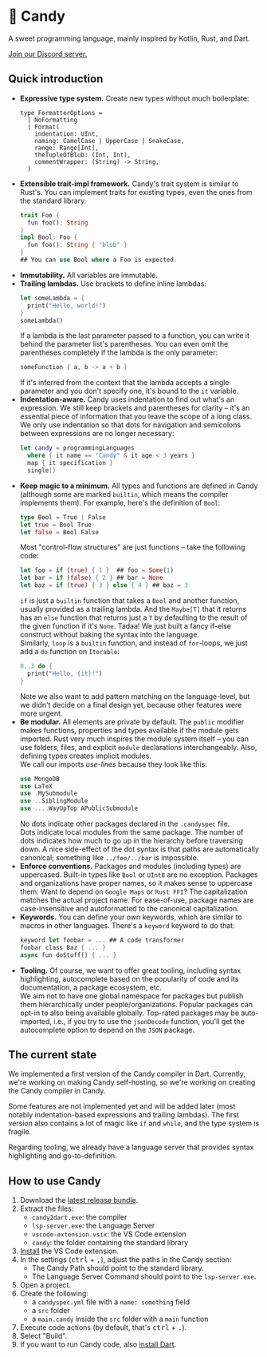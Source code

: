 # 🍭 Candy

A sweet programming language, mainly inspired by Kotlin, Rust, and Dart.

[Join our Discord server.](https://discord.gg/5Vr4eAJ7gU)

## Quick introduction

* **Expressive type system.**
  Create new types without much boilerplate:
  ```f#
  type FormatterOptions =
    | NoFormatting
    | Format(
      indentation: UInt,
      naming: CamelCase | UpperCase | SnakeCase,
      range: Range[Int],
      theTupleOfBlub: (Int, Int),
      commentWrapper: (String) -> String,
    )
  ```
* **Extensible trait-impl framework.**
  Candy's trait system is similar to Rust's.
  You can implement traits for existing types, even the ones from the standard library.
  ```rust
  trait Foo {
    fun foo(): String
  }
  impl Bool: Foo {
    fun foo(): String { "blub" }
  }
  ## You can use Bool where a Foo is expected.
  ```
* **Immutability.**
  All variables are immutable.
* **Trailing lambdas.**
  Use brackets to define inline lambdas:
  ```rust
  let someLambda = {
    print("Hello, world!")
  }
  someLambda()
  ```
  If a lambda is the last parameter passed to a function, you can write it behind the parameter list's parentheses.
  You can even omit the parentheses completely if the lambda is the only parameter:
  ```rust
  someFunction { a, b -> a + b }
  ```
  If it's inferred from the context that the lambda accepts a single parameter and you don't specify one, it's bound to the `it` variable.
* **Indentation-aware.**
  Candy uses indentation to find out what's an expression.
  We still keep brackets and parentheses for clarity – it's an essential piece of information that you leave the scope of a long class.
  We only use indentation so that dots for navigation and semicolons between expressions are no longer necessary:
  ```swift
  let candy = programmingLanguages
    where { it name == "Candy" & it age < 3 years }
    map { it specification }
    single()
  ```
* **Keep magic to a minimum.**
  All types and functions are defined in Candy (although some are marked `builtin`, which means the compiler implements them).
  For example, here's the definition of `Bool`:
  ```rust
  type Bool = True | False
  let true = Bool True
  let false = Bool False
  ```
  Most "control-flow structures" are just functions – take the following code:
  ```rust
  let foo = if (true) { 1 }  ## foo = Some(1)
  let bar = if (false) { 2 } ## bar = None
  let baz = if (true) { 3 } else { 4 } ## baz = 3
  ```
  `if` is just a `builtin` function that takes a `Bool` and another function, usually provided as a trailing lambda.
  And the `Maybe[T]` that it returns has an `else` function that returns just a `T` by defaulting to the result of the given function if it's `None`.
  Tadaa! We just built a fancy if-else construct without baking the syntax into the language.  
  Similarly, `loop` is a `builtin` function, and instead of `for`-loops, we just add a `do` function on `Iterable`:
  ```rust
  0..3 do {
    print("Hello, {it}!")
  }
  ```
  Note we also want to add pattern matching on the language-level, but we didn't decide on a final design yet, because other features were more urgent.
* **Be modular.**
  All elements are private by default. The `public` modifier makes functions, properties and types available if the module gets imported.
  Rust very much inspires the module system itself – you can use folders, files, and explicit `module` declarations interchangeably.
  Also, defining types creates implicit modules.  
  We call our imports *use-lines* because they look like this:
  ```rust
  use MongoDB
  use LaTeX
  use .MySubmodule
  use ..SiblingModule
  use ....WayUpTop APublicSubmodule
  ```
  No dots indicate other packages declared in the `.candyspec` file.  
  Dots indicate local modules from the same package.
  The number of dots indicates how much to go up in the hierarchy before traversing down.
  A nice side-effect of the dot syntax is that paths are automatically canonical; something like `../foo/../bar` is impossible.
* **Enforce conventions.**
  Packages and modules (including types) are uppercased.
  Built-in types like `Bool` or `UInt8` are no exception.
  Packages and organizations have proper names, so it makes sense to uppercase them:
  Want to depend on `Google Maps` or `Rust FFI`? The capitalization matches the actual project name.
  For ease-of-use, package names are case-insensitive and autoformatted to the canonical capitalization.
* **Keywords.**
  You can define your own keywords, which are similar to macros in other languages.
  There's a `keyword` keyword to do that:
  ```rust
  keyword let foobar = ... ## A code transformer
  foobar class Baz { ... }
  async fun doStuff() { ... }
  ```
* **Tooling.**
  Of course, we want to offer great tooling, including syntax highlighting, autocomplete based on the popularity of code and its documentation, a package ecosystem, etc.  
  We aim not to have one global namespace for packages but publish them hierarchically under people/organizations.
  Popular packages can opt-in to also being available globally.
  Top-rated packages may be auto-imported, i.e., if you try to use the `jsonDecode` function, you'll get the autocomplete option to depend on the `JSON` package.

## The current state

We implemented a first version of the Candy compiler in Dart.
Currently, we're working on making Candy self-hosting, so we're working on creating the Candy compiler in Candy.

Some features are not implemented yet and will be added later (most notably indentation-based expressions and trailing lambdas).
The first version also contains a lot of magic like `if` and `while`, and the type system is fragile.

Regarding tooling, we already have a language server that provides syntax highlighting and go-to-definition.

## How to use Candy

1. Download the [latest release bundle](https://github.com/JonasWanke/candy/releases/latest).
2. Extract the files:
   * `candy2dart.exe`: the compiler
   * `lsp-server.exe`: the Language Server
   * `vscode-extension.vsix`: the VS Code extension
   * `candy`: the folder containing the standard library
3. [Install](https://code.visualstudio.com/docs/editor/extension-gallery#_install-from-a-vsix) the VS Code extension.
4. In the settings (<kbd>ctrl</kbd> + <kbd>,</kbd>), adjust the paths in the Candy section:
   * The Candy Path should point to the standard library.
   * The Language Server Command should point to the `lsp-server.exe`.
5. Open a project.
6. Create the following:
   * a `candyspec.yml` file with a `name: something` field
   * a `src` folder
   * a `main.candy` inside the `src` folder with a `main` function
7. Execute code actions (by default, that's <kbd>ctrl</kbd> + <kbd>.</kbd>).
8. Select "Build".
9. If you want to run Candy code, also [install Dart](https://dart.dev/get-dart).
